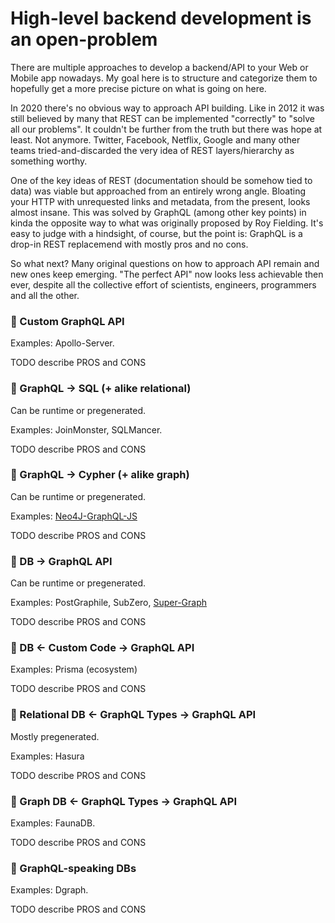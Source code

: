 # High-level backend development is an open-problem

There are multiple approaches to develop a backend/API to your Web or Mobile app nowadays.
My goal here is to structure and categorize them to hopefully get a more precise picture
on what is going on here.

In 2020 there's no obvious way to approach API building. Like in 2012 it was still believed by many
that REST can be implemented "correctly" to "solve all our problems". It couldn't be further
from the truth but there was hope at least. Not anymore. Twitter, Facebook, Netflix, Google and many
other teams tried-and-discarded the very idea of REST layers/hierarchy as something worthy.

One of the key ideas of REST (documentation should be somehow tied to data) was viable but approached 
from an entirely wrong angle. Bloating your HTTP with unrequested links and metadata, from the present, 
looks almost insane. This was solved by GraphQL (among other key points) in kinda the opposite way to what was originally proposed
by Roy Fielding. It's easy to judge with a hindsight, of course, but the point is: GraphQL is a drop-in REST replacemend with mostly pros and no cons.

So what next? Many original questions on how to approach API remain and new ones keep emerging. 
"The perfect API" now looks less achievable then ever, despite all the collective effort of scientists, engineers, programmers and all the other.

### 🔭 Custom GraphQL API

Examples: Apollo-Server. 

TODO describe PROS and CONS

### 🔭 GraphQL &rarr; SQL (+ alike relational)

Can be runtime or pregenerated.

Examples: JoinMonster, SQLMancer.

TODO describe PROS and CONS

### 🔭 GraphQL &rarr; Cypher (+ alike graph)

Can be runtime or pregenerated.

Examples: [Neo4J-GraphQL-JS](https://github.com/neo4j-graphql/neo4j-graphql-js)

TODO describe PROS and CONS
 
### 🔭 DB &rarr; GraphQL API

Can be runtime or pregenerated.

Examples: PostGraphile, SubZero, [Super-Graph](https://github.com/dosco/super-graph)

TODO describe PROS and CONS

### 🔭 DB &larr; Custom Code &rarr; GraphQL API

Examples: Prisma (ecosystem)

TODO describe PROS and CONS

### 🔭 Relational DB &larr; GraphQL Types &rarr; GraphQL API

Mostly pregenerated.

Examples: Hasura

TODO describe PROS and CONS

### 🔭 Graph DB &larr; GraphQL Types &rarr;  GraphQL API

Examples: FaunaDB.

TODO describe PROS and CONS

### 🔭 GraphQL-speaking DBs

Examples: Dgraph.

TODO describe PROS and CONS

[graphql]: https://raw.githubusercontent.com/github/explore/80688e429a7d4ef2fca1e82350fe8e3517d3494d/topics/graphql/graphql.png

